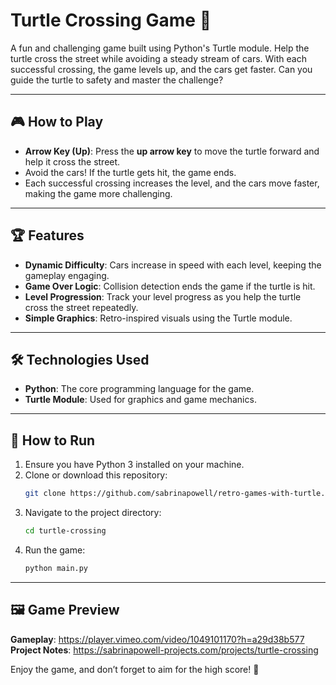 # Turtle Crossing Game 🐢

A fun and challenging game built using Python's Turtle module. Help the turtle cross the street while avoiding a steady stream of cars. With each successful crossing, the game levels up, and the cars get faster. Can you guide the turtle to safety and master the challenge?

---

## 🎮 How to Play
- **Arrow Key (Up)**: Press the **up arrow key** to move the turtle forward and help it cross the street.
- Avoid the cars! If the turtle gets hit, the game ends.
- Each successful crossing increases the level, and the cars move faster, making the game more challenging.

---

## 🏆 Features
- **Dynamic Difficulty**: Cars increase in speed with each level, keeping the gameplay engaging.
- **Game Over Logic**: Collision detection ends the game if the turtle is hit.
- **Level Progression**: Track your level progress as you help the turtle cross the street repeatedly.
- **Simple Graphics**: Retro-inspired visuals using the Turtle module.

---

## 🛠️ Technologies Used
- **Python**: The core programming language for the game.
- **Turtle Module**: Used for graphics and game mechanics.

---

## 🚀 How to Run
1. Ensure you have Python 3 installed on your machine.
2. Clone or download this repository:
   ```bash
   git clone https://github.com/sabrinapowell/retro-games-with-turtle.git
   ```
3. Navigate to the project directory:
   ```bash
   cd turtle-crossing
   ```
4. Run the game:
   ```bash
   python main.py
   ```

---

## 🖼️ Game Preview
**Gameplay**: https://player.vimeo.com/video/1049101170?h=a29d38b577
**Project Notes**: https://sabrinapowell-projects.com/projects/turtle-crossing

Enjoy the game, and don’t forget to aim for the high score! 🐢
